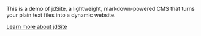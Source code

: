 ---
---

This is a demo of jdSite, a lightweight, markdown-powered CMS that turns your plain text files into a dynamic website.

[Learn more about jdSite](https://jondoran.github.io/jdsite/)
